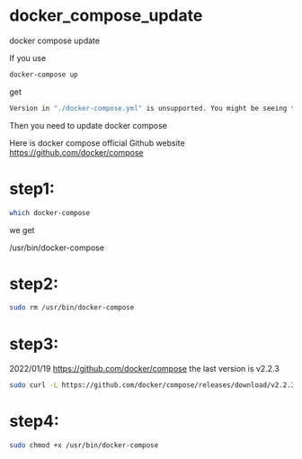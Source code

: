 # docker_compose_update
docker compose update


If you use 
```sh
docker-compose up 
```
get 
```sh
Version in "./docker-compose.yml" is unsupported. You might be seeing this error because you're using the wrong Compose file version.
```
Then you need to update docker compose 



Here is docker compose official Github website
https://github.com/docker/compose

# step1:
```sh
which docker-compose
```
we get 

/usr/bin/docker-compose

# step2:
```sh
sudo rm /usr/bin/docker-compose
```

# step3:
2022/01/19
https://github.com/docker/compose
the last version is v2.2.3
```sh
sudo curl -L https://github.com/docker/compose/releases/download/v2.2.3/docker-compose-`uname -s`-`uname -m` -o /usr/bin/docker-compose
```

# step4:
```sh
sudo chmod +x /usr/bin/docker-compose
```
